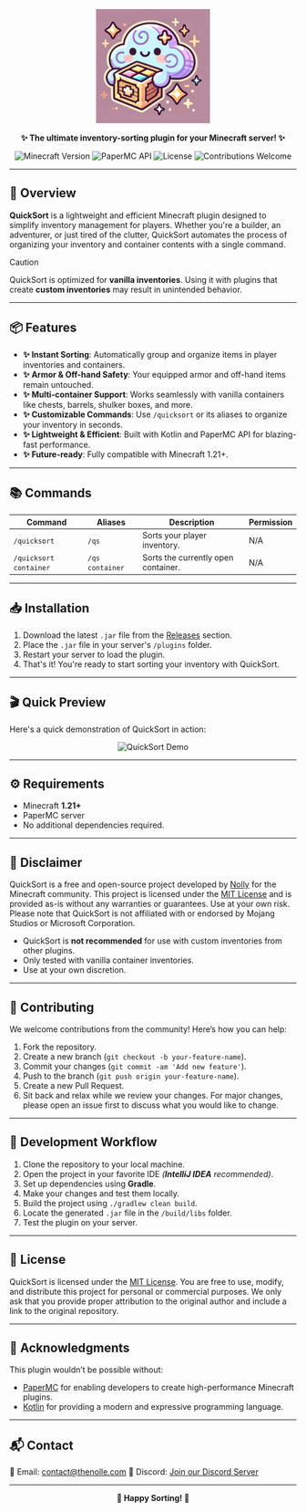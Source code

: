 <p align="center">
    <img src="/src/main/resources/logo.png" alt="QuickSort Logo" width="200">
</p>
<p align="center">
    <b>✨ The ultimate inventory-sorting plugin for your Minecraft server! ✨</b>
</p>
<p align="center">
    <img alt="Minecraft Version" src="https://img.shields.io/badge/Minecraft-1.21+-green?style=for-the-badge">
    <img alt="PaperMC API" src="https://img.shields.io/badge/PaperMC-API-blueviolet?style=for-the-badge">
    <img alt="License" src="https://img.shields.io/badge/License-MIT-purple?style=for-the-badge">
    <img alt="Contributions Welcome" src="https://img.shields.io/badge/Contributions-Welcome-brightgreen?style=for-the-badge">
</p>

---

## 🚀 Overview
**QuickSort** is a lightweight and efficient Minecraft plugin designed to simplify inventory management for players. Whether you're a builder, an adventurer, or just tired of the clutter, QuickSort automates the process of organizing your inventory and container contents with a single command.
> [!CAUTION]
> QuickSort is optimized for **vanilla inventories**. Using it with plugins that create **custom inventories** may result in unintended behavior.

---

## 📦 Features
- **✨ Instant Sorting**: Automatically group and organize items in player inventories and containers.
- **✨ Armor & Off-hand Safety**: Your equipped armor and off-hand items remain untouched.
- **✨ Multi-container Support**: Works seamlessly with vanilla containers like chests, barrels, shulker boxes, and more.
- **✨ Customizable Commands**: Use `/quicksort` or its aliases to organize your inventory in seconds.
- **✨ Lightweight & Efficient**: Built with Kotlin and PaperMC API for blazing-fast performance.
- **✨ Future-ready**: Fully compatible with Minecraft 1.21+.

---

## 📚 Commands
| Command                | Aliases         | Description                         | Permission |
| ---------------------- | --------------- | ----------------------------------- | ---------- |
| `/quicksort`           | `/qs`           | Sorts your player inventory.        | N/A        |
| `/quicksort container` | `/qs container` | Sorts the currently open container. | N/A        |

---

## 📥  Installation
1. Download the latest `.jar` file from the [Releases](https://github.com/thenolle/quicksort-plugin/releases) section.
2. Place the `.jar` file in your server's `/plugins` folder.
3. Restart your server to load the plugin.
4. That's it! You're ready to start sorting your inventory with QuickSort.

---

## 🎬 Quick Preview
Here's a quick demonstration of QuickSort in action:
<p align="center">
    <img src="/demo.gif" alt="QuickSort Demo">
</p>

---

## ⚙️ Requirements
- Minecraft **1.21+**
- PaperMC server
- No additional dependencies required.

---

## 📜 Disclaimer
QuickSort is a free and open-source project developed by [Nolly](https://github.com/thenolle) for the Minecraft community. This project is licensed under the [MIT License](/LICENSE) and is provided as-is without any warranties or guarantees. Use at your own risk.
Please note that QuickSort is not affiliated with or endorsed by Mojang Studios or Microsoft Corporation.
- QuickSort is **not recommended** for use with custom inventories from other plugins.
- Only tested with vanilla container inventories.
- Use at your own discretion.

---

## 🤝 Contributing
We welcome contributions from the community! Here’s how you can help:
1. Fork the repository.
2. Create a new branch (`git checkout -b your-feature-name`).
3. Commit your changes (`git commit -am 'Add new feature'`).
4. Push to the branch (`git push origin your-feature-name`).
5. Create a new Pull Request.
6. Sit back and relax while we review your changes.
For major changes, please open an issue first to discuss what you would like to change.

---

## 🔧 Development Workflow
1. Clone the repository to your local machine.
2. Open the project in your favorite IDE *(**IntelliJ IDEA** recommended)*.
3. Set up dependencies using **Gradle**.
4. Make your changes and test them locally.
5. Build the project using `./gradlew clean build`.
6. Locate the generated `.jar` file in the `/build/libs` folder.
7. Test the plugin on your server.

---

## 🪪 License
QuickSort is licensed under the [MIT License](/LICENSE). You are free to use, modify, and distribute this project for personal or commercial purposes. We only ask that you provide proper attribution to the original author and include a link to the original repository.

---

## 💜 Acknowledgments
This plugin wouldn’t be possible without:
- [PaperMC](https://papermc.io/) for enabling developers to create high-performance Minecraft plugins.
- [Kotlin](https://kotlinlang.org/) for providing a modern and expressive programming language.

---

## 📬 Contact
📧 Email: [contact@thenolle.com](mailto:contact@thenolle.com)
💬 Discord: [Join our Discord Server](https://discord.com/invite/T9eaXaVun6)

---

<p align="center">
    <b>🌌 Happy Sorting! 🌌</b>
</p>

